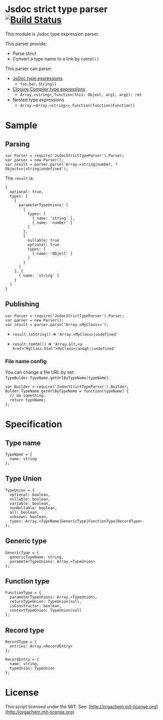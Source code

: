 Jsdoc strict type parser [![Build Status](https://travis-ci.org/OrgaChem/jsdoc-strict-type-parser.png?branch=master)](https://travis-ci.org/OrgaChem/jsdoc-strict-type-parser)
========================
This module is Jsdoc type expression parser.

This parser provide:

* Parse strict
* Convert a type name to a link by ```toHtml()```

This parser can parse:

* [JsDoc type expressions](https://code.google.com/p/jsdoc-toolkit/wiki/TagParam)
  * ```foo.bar```, ```String[]```
* [Closure Compiler type expressions](https://developers.google.com/closure/compiler/docs/js-for-compiler)
  * ```Array.<string>```, ```function(this: Objext, arg1, arg2): ret```
* Nested type expressions
  * ```Array.<Array.<string>>```, ```function(function(Function))```

Sample
======

Parsing
-------
```
var Parser = require('JsdocStrictTypeParser').Parser;
var parser = new Parser();
var result = parser.parse('Array.<string|number, ?Object=>|string|undefined');
```

The ```result``` is:

```
{
  optional: true,
  types: [
    {
      parameterTypeUnions: [
        {
          types: [
            { name: 'string' },
            { name: 'number' }
          ]
        },
        {
          nullable: true
          optional: true
          types: [
            { name: 'Object' }
          ]
        }
      ]
    }, {
      { name: 'string' }
    }
  ]
}
```

Publishing
----------

```
var Parser = require('JsdocStrictTypeParser').Parser;
var parser = new Parser();
var result = parser.parse('Array.<MyClass>=');
```

* ```result.toString()``` ⇒ ```'Array.<MyClass>|undefined'```

* ```result.toHtml()``` ⇒ ```'Array.&lt;<a href="MyClass.html">MyClass</a>&gt;|undefined'```

### File name config
You can change a file URL by set ```TypeBulder.TypeName.getUrlByTypeName(typeName)```.

```
var Builder = require('JsdocStrictTypeParser').Builder;
Bulder.TypeName.getUrlByTypeName = function(typeName) {
  // do something.
  return typeName;
}; 
```

Specification
=============
Type name
---------
```
TypeName = {
  name: string
};
```

Type Union
----------
```
TypeUnion = {
  optional: boolean,
  nullable: boolean,
  variable: boolean,
  nonNullable: boolean,
  all: boolean,
  unknown: boolean,
  types: Array.<TypeName|GenericType|FunctionType|RecordType>
};
```

Generic type
-----------
```
GenericType = {
  genericTypeName: string,
  parameterTypeUnions: Array.<TypeUnion>
};
```

Function type
-------------
```
FunctionType = {
  parameterTypeUnions: Array.<TypeUnion>,
  returnTypeUnion: TypeUnion|null,
  isConstructor: boolean,
  contextTypeUnion: TypeUnion|null
};
```

Record type
-----------
```
RecordType = {
  entries: Array.<RecordEntry>
};

RecordEntry = {
  name: string,
  typeUnion: TypeUnion
};
```

License
=======
This script licensed under the MIT.
See: [http://orgachem.mit-license.org](http://orgachem.mit-license.org)
